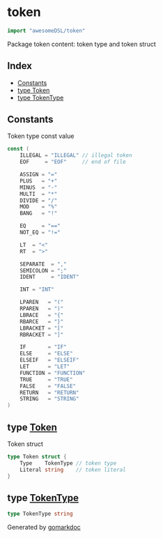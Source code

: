 <!-- Code generated by gomarkdoc. DO NOT EDIT -->

# token

```go
import "awesomeDSL/token"
```

Package token content: token type and token struct

## Index

- [Constants](<#constants>)
- [type Token](<#Token>)
- [type TokenType](<#TokenType>)


## Constants

<a name="ILLEGAL"></a>Token type const value

```go
const (
    ILLEGAL = "ILLEGAL" // illegal token
    EOF     = "EOF"     // end of file

    ASSIGN = "="
    PLUS   = "+"
    MINUS  = "-"
    MULTI  = "*"
    DIVIDE = "/"
    MOD    = "%"
    BANG   = "!"

    EQ     = "=="
    NOT_EQ = "!="

    LT  = "<"
    RT  = ">"

    SEPARATE  = ","
    SEMICOLON = ";"
    IDENT     = "IDENT"

    INT = "INT"

    LPAREN   = "("
    RPAREN   = ")"
    LBRACE   = "{"
    RBARCE   = "}"
    LBRACKET = "["
    RBRACKET = "]"

    IF       = "IF"
    ELSE     = "ELSE"
    ELSEIF   = "ELSEIF"
    LET      = "LET"
    FUNCTION = "FUNCTION"
    TRUE     = "TRUE"
    FALSE    = "FALSE"
    RETURN   = "RETURN"
    STRING   = "STRING"
)
```

<a name="Token"></a>
## type [Token](<https://github.com/ye-rm/awesomeDSL/blob/master/token/token.go#L7-L10>)

Token struct

```go
type Token struct {
    Type    TokenType // token type
    Literal string    // token literal
}
```

<a name="TokenType"></a>
## type [TokenType](<https://github.com/ye-rm/awesomeDSL/blob/master/token/token.go#L4>)



```go
type TokenType string
```

Generated by [gomarkdoc](<https://github.com/princjef/gomarkdoc>)
